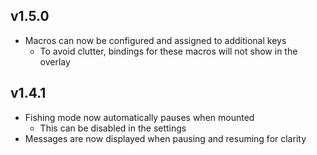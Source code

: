 ## v1.5.0

* Macros can now be configured and assigned to additional keys
  * To avoid clutter, bindings for these macros will not show in the overlay

## v1.4.1

* Fishing mode now automatically pauses when mounted
  * This can be disabled in the settings
* Messages are now displayed when pausing and resuming for clarity
